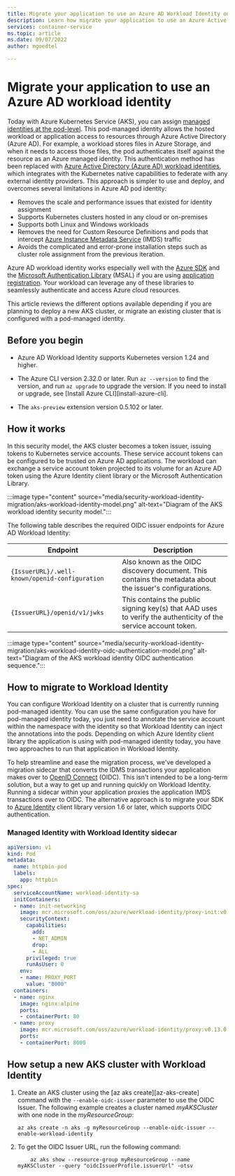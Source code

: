 ```yaml
---
title: Migrate your application to use an Azure AD Workload Identity on Azure Kubernetes Service (AKS)
description: Learn how migrate your application to use an Azure Active Directory Workload Identity in an Azure Kubernetes Service (AKS) cluster.
services: container-service
ms.topic: article
ms.date: 09/07/2022
author: mgoedtel

---
```


# Migrate your application to use an Azure AD workload identity

Today with Azure Kubernetes Service (AKS), you can assign [managed identities at the pod-level](use-azure-ad-pod-identity.md). This pod-managed identity allows the hosted workload or application access to resources through Azure Active Directory (Azure AD). For example, a workload stores files in Azure Storage, and when it needs to access those files, the pod authenticates itself against the resource as an Azure managed identity. This authentication method has been replaced with [Azure Active Directory (Azure AD) workload identities](../active-directory/develop/workload-identities-overview.md), which integrates with the Kubernetes native capabilities to federate with any external identity providers. This approach is simpler to use and deploy, and overcomes several limitations in Azure AD pod identity:

- Removes the scale and performance issues that existed for identity assignment
- Supports Kubernetes clusters hosted in any cloud or on-premises
- Supports both Linux and Windows workloads
- Removes the need for Custom Resource Definitions and pods that intercept [Azure Instance Metadata Service](../virtual-machines/linux/instance-metadata-service.md) (IMDS) traffic
- Avoids the complicated and error-prone installation steps such as cluster role assignment from the previous iteration.

Azure AD workload identity works especially well with the [Azure SDK](https://azure.microsoft.com/downloads/) and the [Microsoft Authentication Library](../active-directory/develop/msal-overview.md) (MSAL) if you are using [application registration](../active-directory/develop/application-model.md#register-an-application). Your workload can leverage any of these libraries to seamlessly authenticate and access Azure cloud resources.

This article reviews the different options available depending if you are planning to deploy a new AKS cluster, or migrate an existing cluster that is configured with a pod-managed identity.

## Before you begin

- Azure AD Workload Identity supports Kubernetes version 1.24 and higher.

- The Azure CLI version 2.32.0 or later. Run `az --version` to find the version, and run `az upgrade` to upgrade the version. If you need to install or upgrade, see [Install Azure CLI][install-azure-cli].

- The `aks-preview` extension version 0.5.102 or later.

## How it works

In this security model, the AKS cluster becomes a token issuer, issuing tokens to Kubernetes service accounts. These service account tokens can be configured to be trusted on Azure AD applications. The workload can exchange a service account token projected to its volume for an Azure AD token using the Azure Identity client library or the Microsoft Authentication Library.

:::image type="content" source="media/security-workload-identity-migration/aks-workload-identity-model.png" alt-text="Diagram of the AKS workload identity security model.":::

The following table describes the required OIDC issuer endpoints for Azure AD Workload Identity:

|Endpoint |Description |
|---------|------------|
|`{IssuerURL}/.well-known/openid-configuration` |Also known as the OIDC discovery document. This contains the metadata about the issuer's configurations. |
|`{IssuerURL}/openid/v1/jwks` |This contains the public signing key(s) that AAD uses to verify the authenticity of the service account token. |

:::image type="content" source="media/security-workload-identity-migration/aks-workload-identity-oidc-authentication-model.png" alt-text="Diagram of the AKS workload identity OIDC authentication sequence.":::

## How to migrate to Workload Identity

You can configure Workload Identity on a cluster that is currently running pod-managed identity. You can use the same configuration you have for pod-managed identity today, you just need to annotate the service account within the namespace with the identity so that Workload Identity can inject the annotations into the pods. Depending on which Azure Identity client library the application is using with pod-managed identity today, you have two approaches to run that application in Workload Identity.

To help streamline and ease the migration process, we've developed a migration sidecar that converts the IDMS transactions your application makes over to [OpenID Connect](../active-directory/develop/v2-protocols-oidc.md) (OIDC). This isn't intended to be a long-term solution, but a way to get up and running quickly on Workload Identity. Running a sidecar within your application proxies the application IMDS transactions over to OIDC. The alternative approach is to migrate your SDK to [Azure Identity](../active-directory/develop/reference-v2-libraries.md) client library version 1.6 or later, which supports OIDC authentication.

### Managed Identity with Workload Identity sidecar

```yml
apiVersion: v1
kind: Pod
metadata:
  name: httpbin-pod
  labels:
    app: httpbin
spec:
  serviceAccountName: workload-identity-sa
  initContainers:
  - name: init-networking
    image: mcr.microsoft.com/oss/azure/workload-identity/proxy-init:v0.13.0
    securityContext:
      capabilities:
        add:
        - NET_ADMIN
        drop:
        - ALL
      privileged: true
      runAsUser: 0
    env:
    - name: PROXY_PORT
      value: "8000"
  containers:
  - name: nginx
    image: nginx:alpine
    ports:
    - containerPort: 80
  - name: proxy
    image: mcr.microsoft.com/oss/azure/workload-identity/proxy:v0.13.0
    ports:
    - containerPort: 8000
```

## How setup a new AKS cluster with Workload Identity

1. Create an AKS cluster using the [az aks create][az-aks-create] command with the `--enable-oidc-issuer` parameter to use the OIDC Issuer. The following example creates a cluster named *myAKSCluster* with one node in the *myResourceGroup*:

    ```azurecli
    az aks create -n aks -g myResourceGroup --enable-oidc-issuer --enable-workload-identity
    ```

2. To get the OIDC Issuer URL, run the following command:

    ```azurecli
        az aks show --resource-group myResourceGroup --name myAKSCluster --query "oidcIssuerProfile.issuerUrl" -otsv
    ```